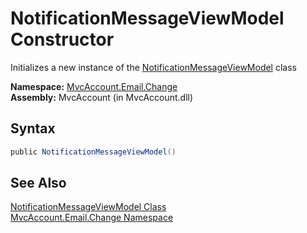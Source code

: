 NotificationMessageViewModel Constructor
========================================
Initializes a new instance of the [NotificationMessageViewModel][1] class

**Namespace:** [MvcAccount.Email.Change][2]  
**Assembly:** MvcAccount (in MvcAccount.dll)

Syntax
------

```csharp
public NotificationMessageViewModel()
```


See Also
--------
[NotificationMessageViewModel Class][1]  
[MvcAccount.Email.Change Namespace][2]  

[1]: README.md
[2]: ../README.md